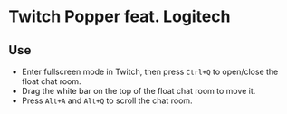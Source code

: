 # Twitch Popper feat. Logitech

## Use 
* Enter fullscreen mode in Twitch, then press `Ctrl+Q` to open/close the float chat room.
* Drag the white bar on the top of the float chat room to move it.
* Press `Alt+A` and `Alt+Q` to scroll the chat room.